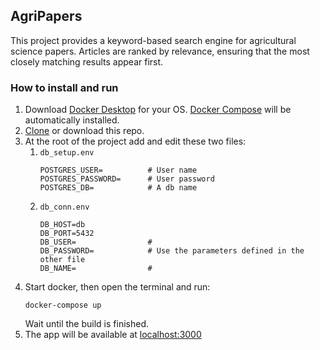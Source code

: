 ## AgriPapers
This project provides a keyword-based search engine for agricultural science papers. Articles are ranked by relevance, ensuring that the most closely matching results appear first.

### How to install and run
1. Download [Docker Desktop](https://www.docker.com/products/docker-desktop) for your OS. [Docker Compose](https://docs.docker.com/compose) will be automatically installed.
2. [Clone](https://docs.github.com/en/repositories/creating-and-managing-repositories/cloning-a-repository) or download this repo.
3. At the root of the project add and edit these two files:
    1. `db_setup.env`
        ```
        POSTGRES_USER=          # User name 
        POSTGRES_PASSWORD=      # User password
        POSTGRES_DB=            # A db name
        ```
    2. `db_conn.env`
        ```
        DB_HOST=db              
        DB_PORT=5432
        DB_USER=                # 
        DB_PASSWORD=            # Use the parameters defined in the other file
        DB_NAME=                #
        ```
4. Start docker, then open the terminal and run:
    ```
    docker-compose up
    ```
    Wait until the build is finished.
5. The app will be available at [localhost:3000](http://localhost:3000)